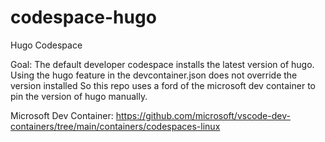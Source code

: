 # codespace-hugo
Hugo Codespace

Goal: The default developer codespace installs the latest version of hugo.
Using the hugo feature in the devcontainer.json does not override the version installed
So this repo uses a ford of the microsoft dev container to pin the version of hugo manually.

Microsoft Dev Container: https://github.com/microsoft/vscode-dev-containers/tree/main/containers/codespaces-linux
